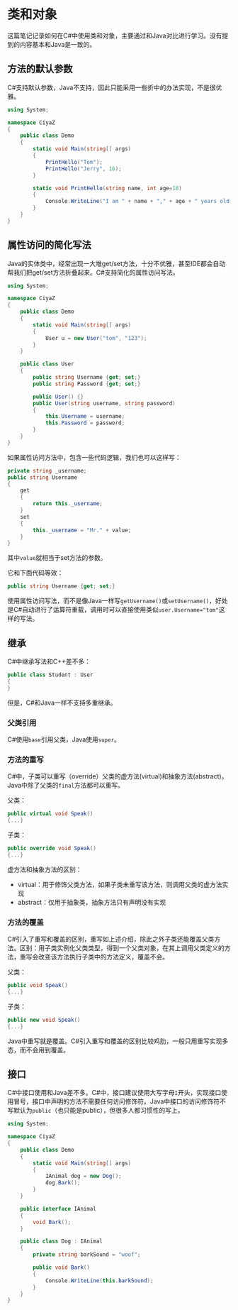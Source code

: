 # 类和对象

这篇笔记记录如何在C#中使用类和对象，主要通过和Java对比进行学习。没有提到的内容基本和Java是一致的。

## 方法的默认参数

C#支持默认参数，Java不支持，因此只能采用一些折中的办法实现，不是很优雅。

```csharp
using System;

namespace CiyaZ
{
    public class Demo
    {
        static void Main(string[] args)
        {
            PrintHello("Tom");
            PrintHello("Jerry", 16);
        }

        static void PrintHello(string name, int age=18)
        {
            Console.WriteLine("I am " + name + "," + age + " years old.");
        }
    }
}
```

## 属性访问的简化写法

Java的实体类中，经常出现一大堆get/set方法，十分不优雅，甚至IDE都会自动帮我们把get/set方法折叠起来。C#支持简化的属性访问写法。

```csharp
using System;

namespace CiyaZ
{
    public class Demo
    {
        static void Main(string[] args)
        {
            User u = new User("tom", "123");
        }
    }

    public class User
    {
        public string Username {get; set;}
        public string Password {get; set;}

        public User() {}
        public User(string username, string password)
        {
            this.Username = username;
            this.Password = password;
        }
    }
}
```

如果属性访问方法中，包含一些代码逻辑，我们也可以这样写：

```csharp
private string _username;
public string Username
{
    get
    {
        return this._username;
    }
    set
    {
        this._username = "Mr." + value;
    }
}
```

其中`value`就相当于set方法的参数。

它和下面代码等效：
```csharp
public string Username {get; set;}
```

使用属性访问写法，而不是像Java一样写`getUsername()`或`setUsername()`，好处是C#自动进行了运算符重载，调用时可以直接使用类似`user.Username="tom"`这样的写法。

## 继承

C#中继承写法和C++差不多：

```csharp
public class Student : User
{
}
```

但是，C#和Java一样不支持多重继承。

### 父类引用

C#使用`base`引用父类，Java使用`super`。

### 方法的重写

C#中，子类可以重写（override）父类的虚方法(virtual)和抽象方法(abstract)。Java中除了父类的`final`方法都可以重写。

父类：
```csharp
public virtual void Speak()
{...}
```

子类：
```csharp
public override void Speak()
{...}
```

虚方法和抽象方法的区别：

* virtual：用于修饰父类方法，如果子类未重写该方法，则调用父类的虚方法实现
* abstract：仅用于抽象类，抽象方法只有声明没有实现

### 方法的覆盖

C#引入了重写和覆盖的区别，重写如上述介绍，除此之外子类还能覆盖父类方法。区别：用子类实例化父类类型，得到一个父类对象，在其上调用父类定义的方法，重写会改变该方法执行子类中的方法定义，覆盖不会。

父类：
```csharp
public void Speak()
{...}
```

子类：
```csharp
public new void Speak()
{...}
```

Java中重写就是覆盖。C#引入重写和覆盖的区别比较鸡肋，一般只用重写实现多态，而不会用到覆盖。

## 接口

C#中接口使用和Java差不多。C#中，接口建议使用大写字母`I`开头，实现接口使用冒号，接口中声明的方法不需要任何访问修饰符。Java中接口的访问修饰符不写默认为`public`（也只能是public），但很多人都习惯性的写上。

```csharp
using System;

namespace CiyaZ
{
    public class Demo
    {
        static void Main(string[] args)
        {
            IAnimal dog = new Dog();
            dog.Bark();
        }
    }

    public interface IAnimal
    {
        void Bark();
    }

    public class Dog : IAnimal
    {
        private string barkSound = "woof";

        public void Bark()
        {
            Console.WriteLine(this.barkSound);
        }
    }
}
```
